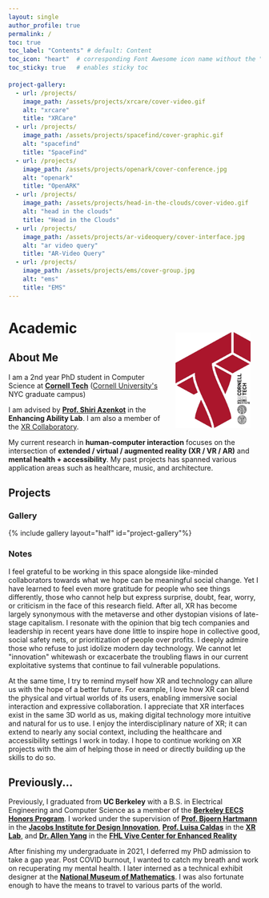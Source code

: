 ```yaml
---
layout: single
author_profile: true
permalink: /
toc: true
toc_label: "Contents" # default: Content
toc_icon: "heart"  # corresponding Font Awesome icon name without the "fa" prefix
toc_sticky: true   # enables sticky toc

project-gallery:
  - url: /projects/
    image_path: /assets/projects/xrcare/cover-video.gif
    alt: "xrcare"
    title: "XRCare"
  - url: /projects/
    image_path: /assets/projects/spacefind/cover-graphic.gif
    alt: "spacefind"
    title: "SpaceFind"
  - url: /projects/
    image_path: /assets/projects/openark/cover-conference.jpg
    alt: "openark"
    title: "OpenARK"
  - url: /projects/
    image_path: /assets/projects/head-in-the-clouds/cover-video.gif
    alt: "head in the clouds"
    title: "Head in the Clouds"
  - url: /projects/
    image_path: /assets/projects/ar-videoquery/cover-interface.jpg
    alt: "ar video query"
    title: "AR-Video Query"
  - url: /projects/
    image_path: /assets/projects/ems/cover-group.jpg
    alt: "ems"
    title: "EMS"
---
```


<html>
    <style>
        .logo-wrap {
            width: 150px;
            height: 200px;
            float: right; 
            margin-right: 20px;
            margin-left: 10px;
            margin-top: 50px;
        }
    </style>
</html>

<div class="logo-wrap">
    <img src="/assets/profile/cornell-tech-logo.png">
</div>


# Academic

## About Me

I am a 2nd year PhD student in Computer Science at **[Cornell Tech](https://tech.cornell.edu)** ([Cornell University's](https://www.cs.cornell.edu) NYC graduate campus)

I am advised by **[Prof. Shiri Azenkot](https://shiriazenkot.wixsite.com/shiri-azenkot)** in the **Enhancing Ability Lab**. I am also a member of the [XR Collaboratory](https://xr.cornell.edu/collaboratory).

My current research in **human-computer interaction** focuses on the intersection of **extended / virtual / augmented reality (XR / VR / AR)** and **mental health + accessibility**. My past projects has spanned various application areas such as healthcare, music, and architecture.

## Projects

### Gallery


{% include gallery layout="half" id="project-gallery"%}

### Notes

I feel grateful to be working in this space alongside like-minded
collaborators towards what we hope can be meaningful social change. 
Yet I have learned to feel even more gratitude for people who see 
things differently, those who cannot help but express surprise, doubt, 
fear, worry, or criticism in the face of this research field. After all, 
XR has become largely synonymous with the metaverse and other dystopian 
visions of late-stage capitalism. I resonate with the opinion that big tech
companies and leadership in recent years have done little to inspire 
hope in collective good, social safety nets, or prioritization of people 
over profits. I deeply admire those who refuse to just idolize modern day 
technology. We cannot let "innovation" whitewash or excacerbate the troubling 
flaws in our current exploitative systems that continue to fail vulnerable populations.

At the same time, I try to remind myself how XR and technology 
can allure us with the hope of a better future. For example,
I love how XR can blend the physical and virtual worlds of its users, 
enabling immersive social interaction and expressive collaboration. 
I appreciate that XR interfaces exist in the same 
3D world as us, making digital technology more intuitive and natural 
for us to use. I enjoy the interdisciplinary nature of XR; it can extend 
to nearly any social context, including the healthcare and accessibility 
settings I work in today. I hope to continue working on XR projects with 
the aim of helping those in need or directly building up the skills to do so.

## Previously...
       
Previously, I graduated from **UC Berkeley** with a B.S. in Electrical 
Engineering and Computer Science as a member of the **[Berkeley EECS Honors Program](https://eecs.berkeley.edu/resources/undergrads/honors)**. I worked under the supervision of **[Prof. Bjoern Hartmann](https://people.eecs.berkeley.edu/~bjoern)**
in the **[Jacobs Institute for Design Innovation](https://jacobsinstitute.berkeley.edu)**, **[Prof. Luisa Caldas](https://ced.berkeley.edu/people/luisa-caldas)** in the **[XR Lab](https://xrlab.berkeley.edu)**, and **[Dr. Allen Yang](https://vivecenter.berkeley.edu/people/allen-y-yang)** in the **[FHL Vive Center for Enhanced Reality](https://vivecenter.berkeley.edu)**

After finishing my undergraduate in 2021, I deferred 
my PhD admission to take a gap year. Post COVID burnout, 
I wanted to catch my breath and work on recuperating my mental health. 
I later interned as a technical exhibit designer at the 
**[National Museum of Mathematics](https://momath.org)**.
I was also fortunate enough to have the means to travel to various parts of the world.
